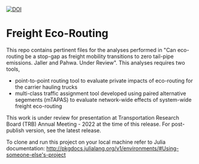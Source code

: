 [![DOI](https://zenodo.org/badge/DOI/10.5281/zenodo.5140095.svg)](https://doi.org/10.5281/zenodo.5140095)

# Freight Eco-Routing
This repo contains pertinent files for the analyses performed in "Can eco-routing be a stop-gap as freight mobility transitions to zero tail-pipe emissions. Jaller and Pahwa. Under Review". This analyses requires two tools,
- point-to-point routing tool to evaluate private impacts of eco-routing for the carrier hauling trucks
- multi-class traffic assignment tool developed using paired alternative segements (mTAPAS) to evaluate network-wide effects of system-wide freight eco-routing

This work is under review for presentation at Transportation Research Board (TRB) Annual Meeting - 2022 at the time of this release. For post-publish version, see the latest release.

To clone and run this project on your local machine refer to Julia documentation: http://pkgdocs.julialang.org/v1/environments/#Using-someone-else's-project 
